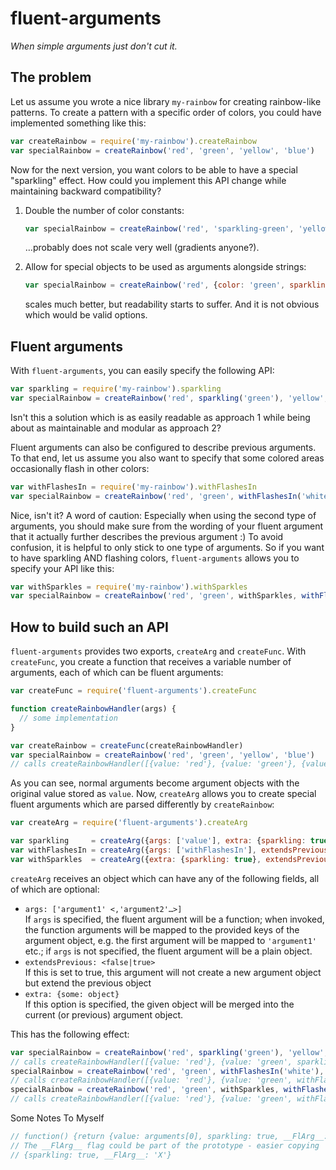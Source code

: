 # fluent-arguments

*When simple arguments just don't cut it.*

## The problem

Let us assume you wrote a nice library `my-rainbow` for creating rainbow-like patterns. To create a pattern with a
specific order of colors, you could have implemented something like this:
```javascript
var createRainbow = require('my-rainbow').createRainbow
var specialRainbow = createRainbow('red', 'green', 'yellow', 'blue')
```

Now for the next version, you want colors to be able to have a special "sparkling" effect. How could you implement
this API change while maintaining backward compatibility?

1. Double the number of color constants:
   ```javascript
   var specialRainbow = createRainbow('red', 'sparkling-green', 'yellow', 'blue')
   ```
   …probably does not scale very well (gradients anyone?).

2. Allow for special objects to be used as arguments alongside strings:
   ```javascript
   var specialRainbow = createRainbow('red', {color: 'green', sparkling: true}, 'yellow', 'blue')
   ```
   scales much better, but readability starts to suffer. And it is not obvious which would be valid options.

## Fluent arguments

With `fluent-arguments`, you can easily specify the following API:
```javascript
var sparkling = require('my-rainbow').sparkling
var specialRainbow = createRainbow('red', sparkling('green'), 'yellow', 'blue')
```
Isn't this a solution which is as easily readable as approach 1 while being about as maintainable and modular
as approach 2?

Fluent arguments can also be configured to describe previous arguments. To that end, let us assume you also want to
specify that some colored areas occasionally flash in other colors:
```javascript
var withFlashesIn = require('my-rainbow').withFlashesIn
var specialRainbow = createRainbow('red', 'green', withFlashesIn('white'), 'yellow', 'blue')
```

Nice, isn't it? A word of caution: Especially when using the second type of arguments, you should make sure from the
wording of your fluent argument that it actually further describes the previous argument :) To avoid confusion, it is
helpful to only stick to one type of arguments. So if you want to have sparkling AND flashing colors, `fluent-arguments`
allows you to specify your API like this:
```javascript
var withSparkles = require('my-rainbow').withSparkles
var specialRainbow = createRainbow('red', 'green', withSparkles, withFlashesIn('white'), 'yellow', 'blue')
```

## How to build such an API

`fluent-arguments` provides two exports, `createArg` and `createFunc`. With `createFunc`, you create a function that
receives a variable number of arguments, each of which can be fluent arguments:
```javascript
var createFunc = require('fluent-arguments').createFunc

function createRainbowHandler(args) {
  // some implementation
}

var createRainbow = createFunc(createRainbowHandler)
var specialRainbow = createRainbow('red', 'green', 'yellow', 'blue')
// calls createRainbowHandler([{value: 'red'}, {value: 'green'}, {value: 'yellow'}, {value: 'blue'}])
```

As you can see, normal arguments become argument objects with the original value stored as `value`. Now, `createArg`
allows you to create special fluent arguments which are parsed differently by `createRainbow`:
```javascript
var createArg = require('fluent-arguments').createArg

var sparkling     = createArg({args: ['value'], extra: {sparkling: true}})
var withFlashesIn = createArg({args: ['withFlashesIn'], extendsPrevious: true})
var withSparkles  = createArg({extra: {sparkling: true}, extendsPrevious: true})
```

`createArg` receives an object which can have any of the following fields, all of which are optional:
* `args: ['argument1' <,'argument2'…>]`  
    If `args` is specified, the fluent argument will be a function; when invoked, the function arguments will be
    mapped to the provided keys of the argument object, e.g. the first argument will be mapped to `'argument1'` etc.;
    if `args` is not specified, the fluent argument will be a plain object.
* `extendsPrevious: <false|true>`  
    If this is set to true, this argument will not create a new argument object but extend the previous object
* `extra: {some: object}`  
    If this option is specified, the given object will be merged into the current (or previous) argument object.
 
This has the following effect:
```javascript
var specialRainbow = createRainbow('red', sparkling('green'), 'yellow', 'blue')
// calls createRainbowHandler([{value: 'red'}, {value: 'green', sparkling: true}, {value: 'yellow'}, {value: 'blue'}])
specialRainbow = createRainbow('red', 'green', withFlashesIn('white'), 'yellow', 'blue')
// calls createRainbowHandler([{value: 'red'}, {value: 'green', withFlashesIn: 'white'}, {value: 'yellow'}, {value: 'blue'}])
specialRainbow = createRainbow('red', 'green', withSparkles, withFlashesIn('white'), 'yellow', 'blue')
// calls createRainbowHandler([{value: 'red'}, {value: 'green', withFlashesIn: 'white', sparkling: true}, {value: 'yellow'}, {value: 'blue'}])
```

Some Notes To Myself

```javascript
// function() {return {value: arguments[0], sparkling: true, __FlArg__: 'N'}}
// The __FlArg__ flag could be part of the prototype - easier copying
// {sparkling: true, __FlArg__: 'X'}
```
